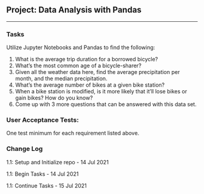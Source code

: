 ## Project: Data Analysis with Pandas

---

### Tasks

Utilize Jupyter Notebooks and Pandas to find the following:

1. What is the average trip duration for a borrowed bicycle?
1. What’s the most common age of a bicycle-sharer?
1. Given all the weather data here, find the average precipitation per month, and the median precipitation.
1. What’s the average number of bikes at a given bike station?
1. When a bike station is modified, is it more likely that it’ll lose bikes or gain bikes? How do you know?
1. Come up with 3 more questions that can be answered with this data set.

### User Acceptance Tests:

One test minimum for each requirement listed above.

### Change Log

1.1: Setup and Initialize repo - 14 Jul 2021

1.1: Begin Tasks - 14 Jul 2021

1.1: Continue Tasks - 15 Jul 2021
